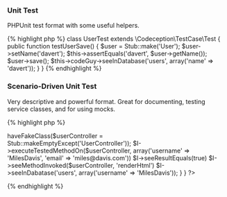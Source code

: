 ### Unit Test

PHPUnit test format with some useful helpers. 

{% highlight php %}
class UserTest extends \Codeception\TestCase\Test
{
    public function testUserSave() {
        $user = Stub::make('User');
        $user->setName('davert');
        $this->assertEquals('davert', $user->getName());
        $user->save();
        $this->codeGuy->seeInDatabase('users', array('name' => 'davert'));
    }
}
{% endhighlight %}

### Scenario-Driven Unit Test

Very descriptive and powerful format. Great for documenting, testing service classes, and for using mocks. 

{% highlight php %}
<?php
class UserControllerCest {
    public $class = 'UserController';

    public function createAction(CodeGuy $I)
    {
        $I->haveFakeClass($userController = Stub::makeEmptyExcept('UserController'));
        $I->executeTestedMethodOn($userController, array('username' => 'MilesDavis', 'email' => 'miles@davis.com'))
        $I->seeResultEquals(true)
        $I->seeMethodInvoked($userController, 'renderHtml')
        $I->seeInDabatase('users', array('username' => 'MilesDavis'));
    }
}
?>
{% endhighlight %}
